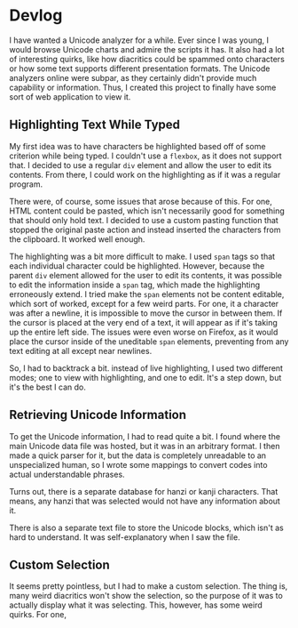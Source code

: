 # Devlog

I have wanted a Unicode analyzer for a while. Ever since I was young, I would browse Unicode charts and admire the scripts it has. It also had a lot of interesting quirks, like how diacritics could be spammed onto characters or how some text supports different presentation formats. The Unicode analyzers online were subpar, as they certainly didn't provide much capability or information. Thus, I created this project to finally have some sort of web application to view it.

## Highlighting Text While Typed

My first idea was to have characters be highlighted based off of some criterion while being typed. I couldn't use a `flexbox`, as it does not support that. I decided to use a regular `div` element and allow the user to edit its contents. From there, I could work on the highlighting as if it was a regular program.

There were, of course, some issues that arose because of this. For one, HTML content could be pasted, which isn't necessarily good for something that should only hold text. I decided to use a custom pasting function that stopped the original paste action and instead inserted the characters from the clipboard. It worked well enough.

The highlighting was a bit more difficult to make. I used `span` tags so that each individual character could be highlighted. However, because the parent `div` element allowed for the user to edit its contents, it was possible to edit the information inside a `span` tag, which made the highlighting erroneously extend. I tried make the `span` elements not be content editable, which sort of worked, except for a few weird parts. For one, it a character was after a newline, it is impossible to move the cursor in between them. If the cursor is placed at the very end of a text, it will appear as if it's taking up the entire left side. The issues were even worse on Firefox, as it would place the cursor inside of the uneditable `span` elements, preventing from any text editing at all except near newlines.

So, I had to backtrack a bit. instead of live highlighting, I used two different modes; one to view with highlighting, and one to edit. It's a step down, but it's the best I can do.

## Retrieving Unicode Information

To get the Unicode information, I had to read quite a bit. I found where the main Unicode data file was hosted, but it was in an arbitrary format. I then made a quick parser for it, but the data is completely unreadable to an unspecialized human, so I wrote some mappings to convert codes into actual understandable phrases.

Turns out, there is a separate database for hanzi or kanji characters. That means, any hanzi that was selected would not have any information about it.

There is also a separate text file to store the Unicode blocks, which isn't as hard to understand. It was self-explanatory when I saw the file.

## Custom Selection

It seems pretty pointless, but I had to make a custom selection. The thing is, many weird diacritics won't show the selection, so the purpose of it was to actually display what it was selecting. This, however, has some weird quirks. For one, 